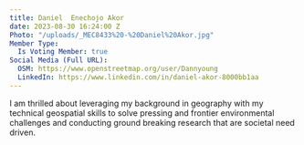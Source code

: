 ```yaml
---
title: Daniel  Enechojo Akor
date: 2023-08-30 16:24:00 Z
Photo: "/uploads/_MEC8433%20-%20Daniel%20Akor.jpg"
Member Type:
  Is Voting Member: true
Social Media (Full URL):
  OSM: https://www.openstreetmap.org/user/Dannyoung
  LinkedIn: https://www.linkedin.com/in/daniel-akor-8000bb1aa
---
```


I am thrilled about leveraging my background in geography with my technical geospatial skills to solve pressing and frontier environmental challenges and conducting ground breaking research that are societal need driven.